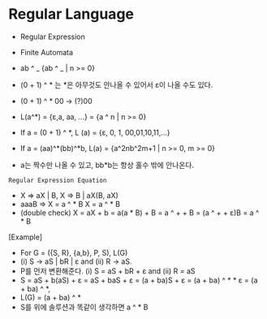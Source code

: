 # Regular Language

- Regular Expression
- Finite Automata

- ab ^ _ {ab ^ _ | n >= 0}
- (0 + 1) ^ * 는 *은 아무것도 안나올 수 있어서 ε이 나올 수도 있다.
- (0 + 1) ^ \* 00 -> (?)00
- L(a^\*) = {ε,a, aa, ...} = {a ^ n | n >= 0}
- If a = (0 + 1) ^ \*, L (a) = {ε, 0, 1, 00,01,10,11,...}
- If a = (aa)^\*(bb)^\*b, L(a) = {a^2nb^2m+1 | n >= 0, m >= 0}
- a는 짝수만 나올 수 있고, bb\*b는 항상 홀수 밖에 안나온다.

`Regular Expression Equation`

- X => aX | B, X => B | aX(B, aX)
- aaaB => X = a ^ \* B X = a ^ \* B
- (double check) X = aX + b = a(a \* B) + B = a ^ + + B = (a ^ + + ε)B = a ^ \* B

[Example]

- For G = ({S, R}, {a,b}, P, S), L(G)
- (i) S -> aS | bR | ε and (ii) R -> aS.
- P를 먼저 변환해준다. (i) S = aS + bR + ε and (ii) R = aS
- S = aS + b(aS) + ε = aS + baS + ε = (a + ba)S + ε = (a + ba) ^ \* \* ε = (a + ba) ^ \*,
- L(G) = (a + ba) ^ \*
- S를 위에 솔루션과 똑같이 생각하면 a ^ \* B
